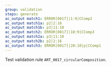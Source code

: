 ```yaml
---
group: validation
steps: generate
ac_output match1: ERROR[0017]|1:9|CComp2
ac_output match1a: p2|2:16
ac_output match1b: p3|11:10
ac_output match2: ERROR[0017]|10:9|CComp3
ac_output match2a: p3|11:10
ac_output match2b: p2|2:16
ac_output match3: ERROR[0017]|20:10|p|CComp1
---
```

Test validation rule `ART_0017_circularComposition`.
